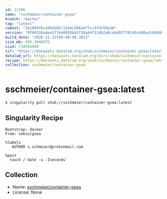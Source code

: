```yaml
---
id: 11386
name: "sschmeier/container-gsea"
branch: "master"
tag: "latest"
commit: "3e10d4fbcad62b02c13e6c506adffcc474fd9a36"
version: "8760326adee1f7eb6893bb1f10a64f11db2a8cebd02778140c400a4180d4bd68"
build_date: "2020-11-23T08:40:46.301Z"
size_mb: 685.3046875
size: 718594048
sif: "https://datasets.datalad.org/shub/sschmeier/container-gsea/latest/2020-11-23-3e10d4fb-8760326a/8760326adee1f7eb6893bb1f10a64f11db2a8cebd02778140c400a4180d4bd68.sif"
datalad_url: https://datasets.datalad.org?dir=/shub/sschmeier/container-gsea/latest/2020-11-23-3e10d4fb-8760326a/
recipe: https://datasets.datalad.org/shub/sschmeier/container-gsea/latest/2020-11-23-3e10d4fb-8760326a/Singularity
collection: sschmeier/container-gsea
---
```


# sschmeier/container-gsea:latest

```bash
$ singularity pull shub://sschmeier/container-gsea:latest
```

## Singularity Recipe

```singularity
Bootstrap: docker
From: sebio/gsea

%labels
   AUTHOR s.schmeier@protonmail.com

%post
  touch /`date -u -Iseconds`
```

## Collection

 - Name: [sschmeier/container-gsea](https://github.com/sschmeier/container-gsea)
 - License: None

